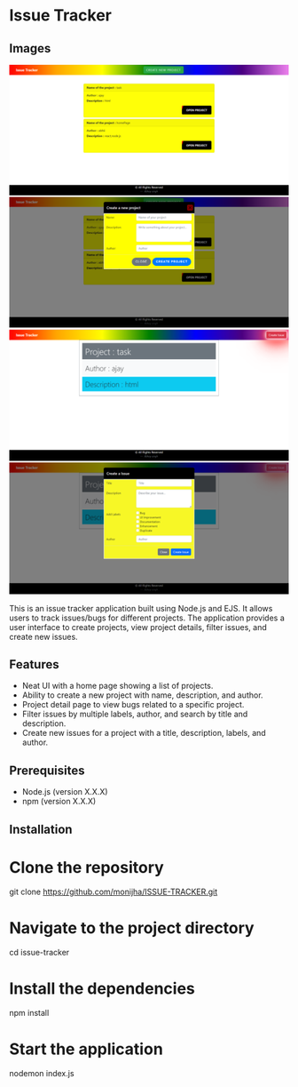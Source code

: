 # Issue Tracker

## Images

![screen](img/img1.png)
![screen](img/img2.png)
![screen](img/img3.png)
![screen](img/img4.png)

This is an issue tracker application built using Node.js and EJS. It allows users to track issues/bugs for different projects. The application provides a user interface to create projects, view project details, filter issues, and create new issues.

## Features

- Neat UI with a home page showing a list of projects.
- Ability to create a new project with name, description, and author.
- Project detail page to view bugs related to a specific project.
- Filter issues by multiple labels, author, and search by title and description.
- Create new issues for a project with a title, description, labels, and author.

## Prerequisites

- Node.js (version X.X.X)
- npm (version X.X.X)

## Installation
# Clone the repository
git clone https://github.com/monijha/ISSUE-TRACKER.git

# Navigate to the project directory
cd issue-tracker

# Install the dependencies
npm install

# Start the application
nodemon index.js
